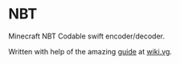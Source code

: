 # NBT

Minecraft NBT Codable swift encoder/decoder.

Written with help of the amazing [guide](https://wiki.vg/NBT) at [wiki.vg](https://wiki.vg).
